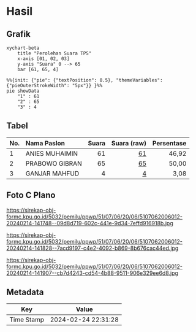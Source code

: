 # Hasil

## Grafik

```mermaid
xychart-beta
    title "Perolehan Suara TPS"
    x-axis [01, 02, 03]
    y-axis "Suara" 0 --> 65
    bar [61, 65, 4]
```

```mermaid
%%{init: {"pie": {"textPosition": 0.5}, "themeVariables": {"pieOuterStrokeWidth": "5px"}} }%%
pie showData
    "1" : 61
    "2" : 65
    "3" : 4
```

## Tabel

| No. | Nama Paslon    | Suara | Suara (raw) | Persentase |
|:--- |:-------------- | -----:| -----------:| ----------:|
| 1   | ANIES MUHAIMIN | 61    | [61][p-1]   | 46,92      |
| 2   | PRABOWO GIBRAN | 65    | [65][p-2]   | 50,00      |
| 3   | GANJAR MAHFUD  | 4     | [4][p-3]    | 3,08       |


[p-1]: https://github.com/gigit-pemilu/pemilu-2024-51-bali/blob/main/pilpres/hitung-suara/sub/51-bali/sub/07-karangasem/sub/06-bebandem/sub/2006-bungaya-kangin/sub/012-tps/sub/paslon-1.txt
[p-2]: https://github.com/gigit-pemilu/pemilu-2024-51-bali/blob/main/pilpres/hitung-suara/sub/51-bali/sub/07-karangasem/sub/06-bebandem/sub/2006-bungaya-kangin/sub/012-tps/sub/paslon-2.txt
[p-3]: https://github.com/gigit-pemilu/pemilu-2024-51-bali/blob/main/pilpres/hitung-suara/sub/51-bali/sub/07-karangasem/sub/06-bebandem/sub/2006-bungaya-kangin/sub/012-tps/sub/paslon-3.txt

## Foto C Plano

https://sirekap-obj-formc.kpu.go.id/5032/pemilu/ppwp/51/07/06/20/06/5107062006012-20240214-141748--09d8d719-602c-441e-9d34-7effd916918b.jpg

https://sirekap-obj-formc.kpu.go.id/5032/pemilu/ppwp/51/07/06/20/06/5107062006012-20240214-141828--7acd9197-c4e2-4092-b869-8b676cac44ed.jpg

https://sirekap-obj-formc.kpu.go.id/5032/pemilu/ppwp/51/07/06/20/06/5107062006012-20240214-141907--cb7d4243-cd54-4b88-9511-906e329ee6d8.jpg


## Metadata

| Key        | Value               |
| ---------- | ------------------- |
| Time Stamp | 2024-02-24 22:31:28 |



